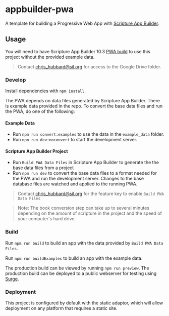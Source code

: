 # appbuilder-pwa

A template for building a Progressive Web App with [Scripture App Builder](https://softare.sil.org/scriptureappbuilder).

## Usage

You will need to have Scripture App Builder 10.3 [PWA build](https://drive.google.com/drive/folders/1EQaBXX-Y3Y2ZD3rgn8EtTfEO6J1Dhd9U?usp=share_link) to use this project without the provided example data.

> Contact [chris_hubbard@sil.org](mailto:chris_hubbard@sil.org) for access to the Google Drive folder.

### Develop

Install dependencies with `npm install`.

The PWA depends on data files generated by Scripture App Builder. There is example data provided in the repo. To convert the base data files and run the PWA, do one of the following:

#### Example Data

-   Run `npm run convert:examples` to use the data in the `example_data` folder.
-   Run `npm run dev:noconvert` to start the development server.

#### Scripture App Builder Project

-   Run `Build PWA Data Files` in Scripture App Builder to generate the the base data files from a project
-   Run `npm run dev` to convert the base data files to a format needed for the PWA and run the development server. Changes to the base database files are watched and applied to the running PWA.

> Contact [chris_hubbard@sil.org](mailto:chris_hubbard@sil.org) for the feature key to enable `Build PWA Data Files`

> Note: The book conversion step can take up to several minutes depending on the amount of scripture in the project and the speed of your computer's hard drive.

### Build

Run `npm run build` to build an app with the data provided by `Build PWA Data Files`.

Run `npm run buildExamples` to build an app with the example data.

The production build can be viewed by running `npm run preview`.
The production build can be deployed to a public webserver for testing using [Surge](https://surge.sh).

### Deployment

This project is configured by default with the static adaptor, which will allow deployment on any platform that requires a static site.
